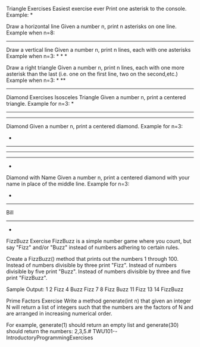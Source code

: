 Triangle Exercises
Easiest exercise ever
Print one asterisk to the console.
Example:
*

Draw a horizontal line
Given a number n, print n asterisks on one line.
Example when n=8:
********

Draw a vertical line
Given a number n, print n lines, each with one asterisks
Example when n=3:
*
*
*

Draw a right triangle
Given a number n, print n lines, each with one more asterisk than the last (i.e. one on the first line, two on the second,etc.) 
Example when n=3:
*
**
***

Diamond Exercises
Isosceles Triangle
Given a number n, print a centered triangle. Example for n=3:
  *
 ***
*****
Diamond
Given a number n, print a centered diamond. Example for n=3:

  *
 ***
*****
 ***
  *

Diamond with Name
Given a number n, print a centered diamond with your name in place of the middle line. Example for n=3:

  *
 ***
Bill
 ***
  *

FizzBuzz Exercise
FizzBuzz is a simple number game where you count, but say "Fizz" and/or "Buzz" instead of numbers adhering to certain rules.

Create a FizzBuzz() method that prints out the numbers 1 through 100.
Instead of numbers divisible by three print "Fizz".
Instead of numbers divisible by five print "Buzz".
Instead of numbers divisible by three and five print "FizzBuzz".

Sample Output:
1
2
Fizz
4
Buzz
Fizz
7
8
Fizz
Buzz
11
Fizz
13
14
FizzBuzz

Prime Factors Exercise
Write a method generate(int n) that given an integer N will return a list of integers such that the numbers are the factors of N and are arranged in increasing numerical order.

For example, generate(1) should return an empty list and generate(30) should return the numbers: 2,3,5.# TWU101--IntroductoryProgrammingExercises
